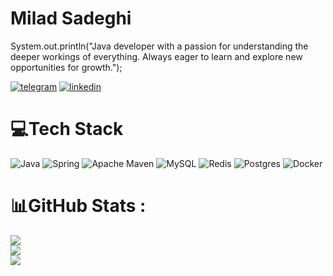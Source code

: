 
# Milad Sadeghi

System.out.println("Java developer with a passion for understanding the deeper workings of everything. Always eager to learn and explore new opportunities for growth.");




[![telegram](https://img.shields.io/badge/Telegram-2CA5E0?style=for-the-badge&logo=telegram&logoColor=white)](https://t.me/MrMilad_Sadeghi) [![linkedin](https://img.shields.io/badge/linkedin-0A66C2?style=for-the-badge&logo=linkedin&logoColor=white)](https://www.linkedin.com/in/sadeghi-milad)



# 💻Tech Stack
![Java](https://img.shields.io/badge/java-%23ED8B00.svg?style=for-the-badge&logo=java&logoColor=white) ![Spring](https://img.shields.io/badge/spring-%236DB33F.svg?style=for-the-badge&logo=spring&logoColor=white) ![Apache Maven](https://img.shields.io/badge/Apache%20Maven-C71A36?style=for-the-badge&logo=Apache%20Maven&logoColor=white) ![MySQL](https://img.shields.io/badge/mysql-%2300f.svg?style=for-the-badge&logo=mysql&logoColor=white) ![Redis](https://img.shields.io/badge/redis-%23DD0031.svg?style=for-the-badge&logo=redis&logoColor=white) ![Postgres](https://img.shields.io/badge/postgres-%23316192.svg?style=for-the-badge&logo=postgresql&logoColor=white) ![Docker](https://img.shields.io/badge/docker-%230db7ed.svg?style=for-the-badge&logo=docker&logoColor=white)
# 📊GitHub Stats :
![](https://github-readme-stats.vercel.app/api?username=miladsadeghi77&theme=dracula&hide_border=false&include_all_commits=true&count_private=true)<br/>
![](https://github-readme-streak-stats.herokuapp.com/?user=miladsadeghi77&theme=dracula&hide_border=false)<br/>
![](https://github-readme-stats.vercel.app/api/top-langs/?username=miladsadeghi77&theme=dracula&hide_border=false&include_all_commits=true&count_private=true&layout=compact)


